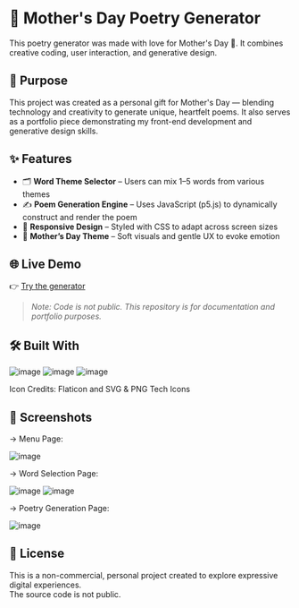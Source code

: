 # 🌼 Mother's Day Poetry Generator

This poetry generator was made with love for Mother's Day 💛. 
It combines creative coding, user interaction, and generative design.

## 🎯 Purpose

This project was created as a personal gift for Mother's Day — blending technology and creativity to generate unique, heartfelt poems. 
It also serves as a portfolio piece demonstrating my front-end development and generative design skills.

## ✨ Features

- 🗂️ **Word Theme Selector** – Users can mix 1–5 words from various themes
- ✍️ **Poem Generation Engine** – Uses JavaScript (p5.js) to dynamically construct and render the poem
- 🎨 **Responsive Design** – Styled with CSS to adapt across screen sizes
- 🌸 **Mother’s Day Theme** – Soft visuals and gentle UX to evoke emotion

## 🌐 Live Demo
👉 [Try the generator](https://gift-of-words.netlify.app/)

> *Note: Code is not public. This repository is for documentation and portfolio purposes.*

## 🛠️ Built With
![image](https://github.com/user-attachments/assets/32dbeb8f-1c8a-47dc-85a6-85d382fa97b1)
![image](https://github.com/user-attachments/assets/f721f7ea-f4ea-4f27-96ac-c0fa8a3397f9)
![image](https://github.com/user-attachments/assets/d975729e-2d67-4606-87a4-dbda08a4839e)

Icon Credits: Flaticon and SVG & PNG Tech Icons

## 📸 Screenshots

→ Menu Page:

![image](https://github.com/user-attachments/assets/d16e54f3-9388-4c50-b436-19c1e418ec07)

→ Word Selection Page:

![image](https://github.com/user-attachments/assets/9581079f-af33-42de-bd09-632e74be18c7)
![image](https://github.com/user-attachments/assets/b8ea5ff5-e22d-4b25-ae69-4f9f66632210)

→ Poetry Generation Page:

![image](https://github.com/user-attachments/assets/ea7906ad-1b2f-482a-96c0-78876f3a3646)

## 📄 License

This is a non-commercial, personal project created to explore expressive digital experiences.  
The source code is not public.
